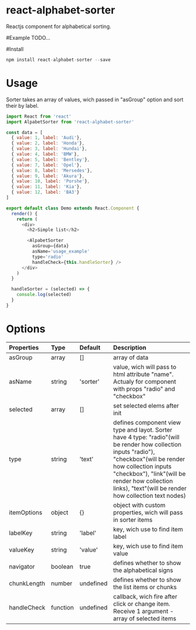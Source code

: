 # react-alphabet-sorter
Reactjs component for alphabetical sorting.

#Example
TODO...

#Install
```javascript
npm install react-alphabet-sorter --save
```

# Usage
Sorter takes an array of values, wich passed in "asGroup" option and sort their by label.

```javascript
import React from 'react'
import AlpabetSorter from 'react-alphabet-sorter'

const data = [
  { value: 1, label: 'Audi'},
  { value: 2, label: 'Honda'},
  { value: 3, label: 'Hundai'},
  { value: 4, label: 'BMW'},
  { value: 5, label: 'Bentley'},
  { value: 7, label: 'Opel'},
  { value: 8, label: 'Mersedes'},
  { value: 9, label: 'Akura'},
  { value: 10, label: 'Porshe'},
  { value: 11, label: 'Kia'},
  { value: 12, label: 'ВАЗ'}
]

export default class Demo extends React.Component {
  render() {
    return (
      <div>
        <h2>Simple list</h2>

        <AlpabetSorter
          asGroup={data}
          asName='usage_example'
          type='radio'
          handleCheck={this.handleSorter} />
      </div>
    )
  }

  handleSorter = (selected) => {
    console.log(selected)
  }
}
```

# Options
  Properties |  Type    |  Default  |  Description
:------------|:---------|:----------|:---------------
  asGroup    |  array   |  []       |  array of data
  asName     |  string  | 'sorter'  |  value, wich will pass to html attribute "name". Actualy for component with props "radio" and "checkbox"
  selected   |  array   | []        |  set selected elems after init
  type       |  string  | 'text'    |  defines component view type and layot. Sorter have 4 type: "radio"(will be render how collection inputs "radio"), "checkbox"(will be render how collection inputs "checkbox"), "link"(will be render how collection links), "text"(will be render how collection text nodes)
  itemOptions| object   | {}        | object with custom properties, wich will pass in sorter items
  labelKey   | string   | 'label'   | key, wich use to find item label
  valueKey   | string   | 'value'   | key, wich use to find item value
  navigator  | boolean  | true      | defines whether to show the alphabetical signs
  chunkLength| number   | undefined | defines whether to show the list items or chunks
  handleCheck| function | undefined | callback, wich fire after click or change item. Receive 1 argument - array of selected items
